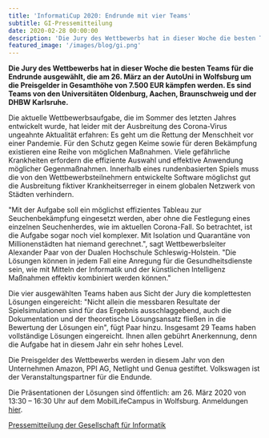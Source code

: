```yaml
---
title: 'InformatiCup 2020: Endrunde mit vier Teams'
subtitle: GI-Pressemitteilung
date: 2020-02-28 00:00:00
description: 'Die Jury des Wettbewerbs hat in dieser Woche die besten Teams für die Endrunde am 26. März an der AutoUni in Wolfsburg ausgewählt'
featured_image: '/images/blog/gi.png'
---
```


**Die Jury des Wettbewerbs hat in dieser Woche die besten Teams für die Endrunde ausgewählt, die am 26. März an der AutoUni in Wolfsburg um die Preisgelder in Gesamthöhe von 7.500 EUR kämpfen werden. Es sind Teams von den Universitäten Oldenburg, Aachen, Braunschweig und der DHBW Karlsruhe.**

Die aktuelle Wettbewerbsaufgabe, die im Sommer des letzten Jahres entwickelt wurde, hat leider mit der Ausbreitung des Corona-Virus ungeahnte Aktualität erfahren: Es geht um die Rettung der Menschheit vor einer Pandemie. Für den Schutz gegen Keime sowie für deren Bekämpfung existieren eine Reihe von möglichen Maßnahmen. Viele gefährliche Krankheiten erfordern die effiziente Auswahl und effektive Anwendung möglicher Gegenmaßnahmen. Innerhalb eines rundenbasierten Spiels muss die von den Wettbewerbsteilnehmern entwickelte Software möglichst gut die Ausbreitung fiktiver Krankheitserreger in einem globalen Netzwerk von Städten verhindern.

 "Mit der Aufgabe soll ein möglichst effizientes Tableau zur Seuchenbekämpfung eingesetzt werden, aber ohne die Festlegung eines einzelnen Seuchenherdes, wie im aktuellen Corona-Fall. So betrachtet, ist die Aufgabe sogar noch viel komplexer. Mit Isolation und Quarantäne von Millionenstädten hat niemand gerechnet.", sagt Wettbewerbsleiter Alexander Paar von der Dualen Hochschule Schleswig-Holstein. "Die Lösungen können in jedem Fall eine Anregung für die Gesundheitsdienste sein, wie mit Mitteln der Informatik und der künstlichen Intelligenz Maßnahmen effektiv kombiniert werden können."

Die vier ausgewählten Teams haben aus Sicht der Jury die komplettesten Lösungen eingereicht: "Nicht allein die messbaren Resultate der Spielsimulationen sind für das Ergebnis ausschlaggebend, auch die Dokumentation und der theoretische Lösungsansatz fließen in die Bewertung der Lösungen ein", fügt Paar hinzu. Insgesamt 29 Teams haben vollständige Lösungen eingereicht. Ihnen allen gebührt Anerkennung, denn die Aufgabe hat in diesem Jahr ein sehr hohes Level.

Die Preisgelder des Wettbewerbs werden in diesem Jahr von den Unternehmen Amazon, PPI AG, Netlight und Genua gestiftet. Volkswagen ist der Veranstaltungspartner für die Endunde.

Die Präsentationen der Lösungen sind öffentlich: am 26. März 2020 von 13:30 – 16:30 Uhr auf dem MobilLifeCampus in Wolfsburg. Anmeldungen [hier](https://gi.de/veranstaltung/endrunde-des-informaticup-2020).

[Pressemitteilung der Gesellschaft für Informatik](https://gi.de/meldung/informaticup-2020-endrunde-mit-vier-teams)
